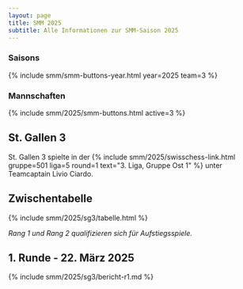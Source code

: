 ```yaml
---
layout: page
title: SMM 2025
subtitle: Alle Informationen zur SMM-Saison 2025
---
```


### Saisons

{% include smm/smm-buttons-year.html year=2025 team=3 %}

### Mannschaften

{% include smm/2025/smm-buttons.html active=3 %}

## St. Gallen 3

St. Gallen 3 spielte in der
{% include smm/2025/swisschess-link.html gruppe=501 liga=5 round=1 text="3. Liga, Gruppe Ost 1" %} unter Teamcaptain
Livio Ciardo.

## Zwischentabelle

{% include smm/2025/sg3/tabelle.html %}

_Rang 1 und Rang 2 qualifizieren sich für Aufstiegsspiele._

## 1. Runde - 22. März 2025

{% include smm/2025/sg3/bericht-r1.md %}

<style>
table th, table td:nth-of-type(4) {
    white-space: nowrap;
}
</style>
